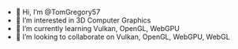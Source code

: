 - 👋 Hi, I’m @TomGregory57
- 👀 I’m interested in 3D Computer Graphics
- 🌱 I’m currently learning Vulkan, OpenGL, WebGPU
- 💞️ I’m looking to collaborate on Vulkan, OpenGL, WebGPU, WebGL

<!---
TomGregory57/TomGregory57 is a ✨ special ✨ repository because its `README.md` (this file) appears on your GitHub profile.
You can click the Preview link to take a look at your changes.
--->
